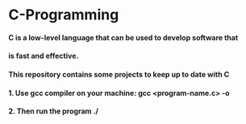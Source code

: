 # C-Programming
#### C is a low-level language that can be used to develop software that
#### is fast and effective.

#### This repository contains some projects to keep up to date with C

#### 1. Use gcc compiler on your machine: gcc <program-name.c> -o <out-name>
#### 2. Then run the program ./<out-name>
